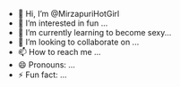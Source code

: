 - 👋 Hi, I’m @MirzapuriHotGirl
- 👀 I’m interested in fun  ...
- 🌱 I’m currently learning to become sexy...
- 💞️ I’m looking to collaborate on ...
- 📫 How to reach me ...
- 😄 Pronouns: ...
- ⚡ Fun fact: ...

<!---
MirzapuriHotGirl/MirzapuriHotGirl is a ✨ special ✨ repository because its `README.md` (this file) appears on your GitHub profile.
You can click the Preview link to take a look at your changes.
--->
